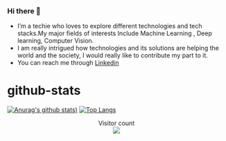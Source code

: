 ### Hi there 👋
* I’m a techie who loves to explore different technologies and tech stacks.My major fields of interests Include Machine Learning , Deep learning, Computer Vision.
* I am really intrigued how technologies and its solutions are helping the world and the society, I would really like to contribute my part to it.
* You can reach me through [Linkedin](https://www.linkedin.com/in/prakhar-dixit-712751149/)

# github-stats
[![Anurag's github stats](https://github-readme-stats.vercel.app/api?username=pdx97&show_icons=true&theme=radical))](https://github.com/pdx97/github-stats) [![Top Langs](https://github-readme-stats.vercel.app/api/top-langs/?username=pdx97&layout=compact)](https://github.com/pdx97/github-stats)




<p align="center"> 
  Visitor count<br>
  <a target="_blank" rel="noopener noreferrer" href="https://camo.githubusercontent.com/87d54b8ad86f593cefcbe5c896c3070ffd8090d0/68747470733a2f2f70726f66696c652d636f756e7465722e676c697463682e6d652f502d726979616e6b612d7072617361642f636f756e742e737667"><img src="https://camo.githubusercontent.com/87d54b8ad86f593cefcbe5c896c3070ffd8090d0/68747470733a2f2f70726f66696c652d636f756e7465722e676c697463682e6d652f502d726979616e6b612d7072617361642f636f756e742e737667" data-canonical-src="https://profile-counter.glitch.me/P-riyanka-prasad/count.svg" style="max-width:100%;"></a>
</p>



<!--
**pdx97/pdx97** is a ✨ _special_ ✨ repository because its `README.md` (this file) appears on your GitHub profile.






